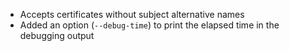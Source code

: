  * Accepts certificates without subject alternative names
 * Added an option (```--debug-time```) to print the elapsed time in the debugging output
